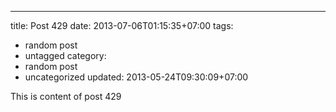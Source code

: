---
title: Post 429
date: 2013-07-06T01:15:35+07:00
tags:
  - random post
  - untagged
category:
  - random post
  - uncategorized
updated: 2013-05-24T09:30:09+07:00

This is content of post 429